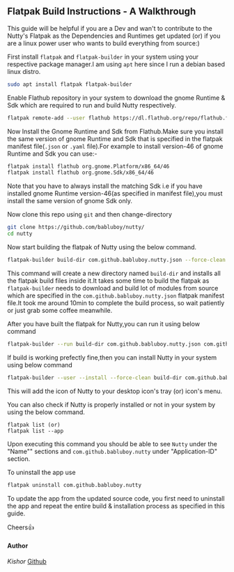 ## Flatpak Build Instructions - A Walkthrough

This guide will be helpful if you are a Dev and wan't to contribute to the Nutty's Flatpak as the Dependencies and Runtimes get updated (or) if you are a linux power user who wants to build everything from source:)

First install `flatpak` and `flatpak-builder` in your system using your respective package manager.I am using `apt` here since I run a debian based linux distro.
```bash
sudo apt install flatpak flatpak-builder
```

Enable Flathub repository in your system to download the gnome Runtime & Sdk which are required to run and build Nutty respectively.
```bash
flatpak remote-add --user flathub https://dl.flathub.org/repo/flathub.flatpakrepo
```

Now Install the Gnome Runtime and Sdk from Flathub.Make sure you install the same version of gnome Runtime and Sdk that is specified in the flatpak manifest file(`.json` or `.yaml` file).For example to install version-46 of gnome Runtime and Sdk you can use:-
```bash
flatpak install flathub org.gnome.Platform/x86_64/46
flatpak install flathub org.gnome.Sdk/x86_64/46
```
Note that you have to always install the matching Sdk i.e if you have installed gnome Runtime version-46(as specified in manifest file),you must install the same version of gnome Sdk only.

Now clone this repo using `git` and then change-directory
```bash
git clone https://github.com/babluboy/nutty/
cd nutty
```

Now start building the flatpak of Nutty using the below command.
```bash
flatpak-builder build-dir com.github.babluboy.nutty.json --force-clean
```
This command will create a new directory named `build-dir` and installs all the flatpak build files inside it.It takes some time to build the flatpak as `flatpak-builder` needs to download and build lot of modules from source which are specified in the `com.github.babluboy.nutty.json` flatpak manifest file.It took me around 10min to complete the build process, so wait patiently or just grab some coffee meanwhile.

After you have built the flatpak for Nutty,you can run it using below command
```bash
flatpak-builder --run build-dir com.github.babluboy.nutty.json com.github.babluboy.nutty
```

If build is working prefectly fine,then you can install Nutty in your system using below command
```bash
flatpak-builder --user --install --force-clean build-dir com.github.babluboy.nutty.json
```
This will add the icon of Nutty to your desktop icon's tray (or) icon's menu.

You can also check if Nutty is properly installed or not in your system by using the below command.
```
flatpak list (or)
flatpak list --app
```
Upon executing this command you should be able to see `Nutty` under the "Name"" sections and `com.github.babluboy.nutty` under "Application-ID" section.

To uninstall the app use
```bash
flatpak uninstall com.github.babluboy.nutty
```

To update the app from the updated source code, you first need to uninstall the app and repeat the entire build & installation process as specified in this guide.

Cheers👍

#### Author
*Kishor* [Github](https://github.com/root-reborn)